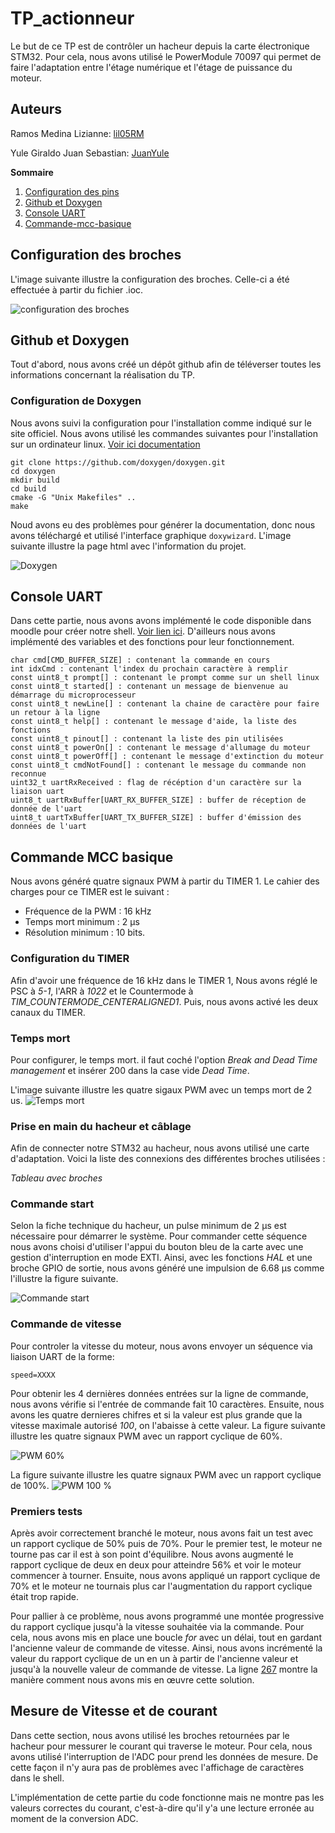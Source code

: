 # TP_actionneur
Le but de ce TP est de contrôler un hacheur depuis la carte électronique STM32. Pour cela, nous avons utilisé le PowerModule 70097 qui permet de faire l'adaptation entre l'étage numérique et l'étage de puissance du moteur.

## Auteurs
Ramos Medina Lizianne: [lil05RM](https://github.com/lil05RM)

Yule Giraldo Juan Sebastian: [JuanYule](https://github.com/JuanYule)

**Sommaire**
1. [Configuration des pins](https://github.com/JuanYule/TP_actionneur/README.md#configuration-des-broches)
2. [Github et Doxygen](https://github.com/JuanYule/TP_actionneur/README.md#github-et-doxygen)
3. [Console UART](https://github.com/JuanYule/TP_actionneur/README.md#console-UART)
4. [Commande-mcc-basique](https://github.com/JuanYule/TP_actionneur/README.md#commande-mcc-basique)

## Configuration des broches
L'image suivante illustre la configuration des broches. Celle-ci a été effectuée à partir du fichier .ioc.

![configuration des broches](/images/pins.png "Configuration des broches")

## Github et Doxygen
Tout d'abord, nous avons créé un dépôt github afin de téléverser toutes les informations concernant la réalisation du TP.

### Configuration de Doxygen
Nous avons suivi la configuration pour l'installation comme indiqué sur le site officiel.
Nous avons utilisé les commandes suivantes pour l'installation sur un ordinateur linux. [Voir ici documentation](https://www.doxygen.nl/download.html)
```
git clone https://github.com/doxygen/doxygen.git
cd doxygen
mkdir build
cd build
cmake -G "Unix Makefiles" ..
make
```
Noud avons eu des problèmes pour générer la documentation, donc nous avons téléchargé et utilisé l'interface graphique ```doxywizard```.
L'image suivante illustre la page html avec l'information du projet.

![Doxygen](/images/doxygen.png "Doxygen")

## Console UART
Dans cette partie, nous avons avons implémenté le code disponible dans moodle pour créer notre shell. [Voir lien ici](https://moodle.ensea.fr/mod/resource/view.php?id=46898). D'ailleurs nous avons implémenté des variables et des fonctions pour leur fonctionnement.
```
char cmd[CMD_BUFFER_SIZE] : contenant la commande en cours
int idxCmd : contenant l'index du prochain caractère à remplir
const uint8_t prompt[] : contenant le prompt comme sur un shell linux
const uint8_t started[] : contenant un message de bienvenue au démarrage du microprocesseur
const uint8_t newLine[] : contenant la chaine de caractère pour faire un retour à la ligne
const uint8_t help[] : contenant le message d'aide, la liste des fonctions
const uint8_t pinout[] : contenant la liste des pin utilisées
const uint8_t powerOn[] : contenant le message d'allumage du moteur
const uint8_t powerOff[] : contenant le message d'extinction du moteur
const uint8_t cmdNotFound[] : contenant le message du commande non reconnue
uint32_t uartRxReceived : flag de récéption d'un caractère sur la liaison uart
uint8_t uartRxBuffer[UART_RX_BUFFER_SIZE] : buffer de réception de donnée de l'uart
uint8_t uartTxBuffer[UART_TX_BUFFER_SIZE] : buffer d'émission des données de l'uart
```
## Commande MCC basique
Nous avons généré quatre signaux PWM à partir du TIMER 1. Le cahier des charges pour ce TIMER est le suivant :
* Fréquence de la PWM : 16 kHz
* Temps mort minimum : 2 µs
* Résolution minimum : 10 bits.

### Configuration du TIMER
Afin d'avoir une fréquence de 16 kHz dans le TIMER 1, Nous avons réglé le PSC à *5-1*, l'ARR à *1022* et le Countermode à *TIM_COUNTERMODE_CENTERALIGNED1*. Puis, nous avons activé les deux canaux du TIMER.

### Temps mort
Pour configurer, le temps mort. il faut coché l'option *Break and Dead Time management* et insérer 200 dans la case vide *Dead Time*.

L'image suivante illustre les quatre sigaux PWM avec un temps mort de 2 us.
![Temps mort](/images/Temps_mort.jpg "Doxygen")

### Prise en main du hacheur et câblage
Afin de connecter notre STM32 au hacheur, nous avons utilisé une carte d'adaptation. Voici la liste des connexions des différentes broches utilisées :

*Tableau avec broches*

### Commande start
Selon la fiche technique du hacheur, un pulse minimum de 2 µs est nécessaire pour démarrer le système. Pour commander cette séquence nous avons choisi d'utiliser l'appui du bouton bleu de la carte avec une gestion d'interruption en mode EXTI. Ainsi, avec les fonctions *HAL* et une broche GPIO de sortie, nous avons généré une impulsion de 6.68 µs comme l'illustre la figure suivante.

![Commande start](/images/start.jpg "commande start")

### Commande de vitesse
Pour controler la vitesse du moteur, nous avons envoyer un séquence via liaison UART de la forme:
```
speed=XXXX
```
Pour obtenir les 4 dernières données entrées sur la ligne de commande, nous avons vérifie si l'entrée de commande fait 10 caractères. Ensuite, nous avons les quatre dernieres chifres et si la valeur est plus grande que la vitesse maximale autorisé *100*, on l'abaisse à cette valeur.
La figure suivante illustre les quatre signaux PWM avec un rapport cyclique de 60%.

![PWM 60%](/images/PWM_60.jpg "PWM 60%")

La figure suivante illustre les quatre signaux PWM avec un rapport cyclique de 100%.
![PWM 100 %](/images/PWM_100.jpg "PWM 100 %")

### Premiers tests
Après avoir correctement branché le moteur, nous avons fait un test avec un rapport cyclique de 50% puis de 70%. Pour le premier test, le moteur ne tourne pas car il est à son point d'équilibre. Nous avons augmenté le rapport cyclique de deux en deux pour atteindre 56% et voir le moteur commencer à tourner. Ensuite, nous avons appliqué un rapport cyclique de 70% et le moteur ne tournais plus car l'augmentation du rapport cyclique était trop rapide.

Pour pallier à ce problème, nous avons programmé une montée progressive du rapport cyclique jusqu'à la vitesse souhaitée via la commande. Pour cela, nous avons mis en place une boucle *for* avec un délai, tout en gardant l'ancienne valeur de commande de vitesse. Ainsi, nous avons incrémenté la valeur du rapport cyclique de un en un à partir de l'ancienne valeur et jusqu'à la nouvelle valeur de commande de vitesse.
La ligne [267](https://github.com/JuanYule/TP_actionneur/blob/main/TP_actionneur/Core/Src/main.c#L267) montre la manière comment nous avons mis en œuvre cette solution.

## Mesure de Vitesse et de courant
Dans cette section, nous avons utilisé les broches retournées par le hacheur pour messurer le courant qui traverse le moteur. Pour cela, nous avons utilisé l'interruption de l'ADC pour prend les données de mesure. De cette façon il n'y aura pas de problèmes avec l'affichage de caractères dans le shell.

L'implémentation de cette partie du code fonctionne mais ne montre pas les valeurs correctes du courant, c'est-à-dire qu'il y'a une lecture erronée au moment de la conversion ADC.

